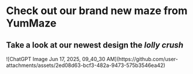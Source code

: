 
<html>
    <head></head>
        <body> 
        <h1> Check out our brand new maze from <strong>YumMaze</strong></h1>
            <h2> Take a look at our newest design the <em>lolly crush</em></h2>
            ![ChatGPT Image Jun 17, 2025, 09_40_30 AM](https://github.com/user-attachments/assets/2ed08d63-bcf3-482a-9473-575b3546ea42)
        </body>



    
</html>
